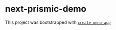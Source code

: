 # next-prismic-demo

This project was bootstrapped with [`create-ueno-app`](https://github.com/ueno-llc/create-ueno-app)
